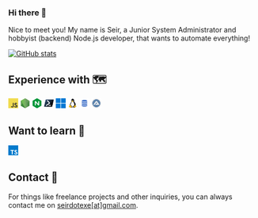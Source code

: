 ### Hi there 👋

Nice to meet you! My name is Seir, a Junior System Administrator and hobbyist (backend) Node.js developer, that wants to automate everything!

[![GitHub stats](https://github-readme-stats.vercel.app/api?username=seirdotexe&show_icons=true&theme=dark)]()

## Experience with 🗺️

<code><img height="20" alt="javascript" src="https://raw.githubusercontent.com/seirdotexe/seirdotexe/main/assets/javascript.png"></code>
<code><img height="20" alt="nodejs" src="https://raw.githubusercontent.com/seirdotexe/seirdotexe/main/assets/nodejs.png"></code>
<code><img height="20" alt="nginx" src="https://raw.githubusercontent.com/seirdotexe/seirdotexe/main/assets/nginx.png"></code>
<code><img height="20" alt="powershell" src="https://raw.githubusercontent.com/seirdotexe/seirdotexe/main/assets/powershell.png"></code>
<code><img height="20" alt="windows" src="https://raw.githubusercontent.com/seirdotexe/seirdotexe/main/assets/windows.png"></code>
<code><img height="20" alt="linux" src="https://raw.githubusercontent.com/seirdotexe/seirdotexe/main/assets/linux.png"></code>
<code><img height="20" alt="sql" src="https://raw.githubusercontent.com/seirdotexe/seirdotexe/main/assets/sql.png"></code>
<code><img height="20" alt="autoit" src="https://raw.githubusercontent.com/seirdotexe/seirdotexe/main/assets/autoit.png"></code>

## Want to learn 📝

<code><img height="20" alt="typescript" src="https://raw.githubusercontent.com/seirdotexe/seirdotexe/main/assets/typescript.png"></code>

## Contact 📧

For things like freelance projects and other inquiries, you can always contact me on [seirdotexe[at]gmail.com](mailto:seirdotexe@gmail.com).
